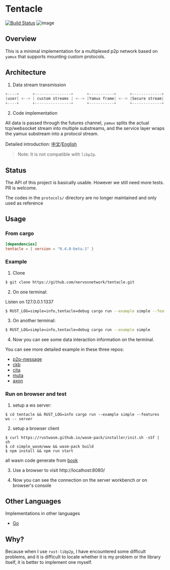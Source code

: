 # Tentacle

[![Build Status](https://travis-ci.com/nervosnetwork/tentacle.svg?branch=master)](https://travis-ci.com/nervosnetwork/tentacle)
![image](https://img.shields.io/badge/rustc-1.56.1-blue.svg)

## Overview

This is a minimal implementation for a multiplexed p2p network based on `yamux` that supports mounting custom protocols.

## Architecture

1. Data stream transmission

```rust
+----+      +----------------+      +-----------+      +-------------+      +----------+      +------+
|user| <--> | custom streams | <--> |Yamux frame| <--> |Secure stream| <--> |TCP stream| <--> |remote|
+----+      +----------------+      +-----------+      +-------------+      +----------+      +------+
```

2. Code implementation

All data is passed through the futures channel, `yamux` splits the actual tcp/websocket stream into multiple substreams,
and the service layer wraps the yamux substream into a protocol stream.

Detailed introduction: [中文](./docs/introduction_zh.md)/[English](./docs/introduction_en.md)

> Note: It is not compatible with `libp2p`.

## Status

The API of this project is basically usable. However we still need more tests. PR is welcome.

The codes in the `protocols/` directory are no longer maintained and only used as reference

## Usage

### From cargo

```toml
[dependencies]
tentacle = { version = "0.4.0-beta.1" }
```

### Example

1. Clone

```bash
$ git clone https://github.com/nervosnetwork/tentacle.git
```

2. On one terminal:

Listen on 127.0.0.1:1337
```bash
$ RUST_LOG=simple=info,tentacle=debug cargo run --example simple --features ws -- server
```

3. On another terminal:

```bash
$ RUST_LOG=simple=info,tentacle=debug cargo run --example simple
```

4. Now you can see some data interaction information on the terminal.

You can see more detailed example in these three repos:

- [p2p-message](https://github.com/doitian/tentacle-p2p-message)
- [ckb](https://github.com/nervosnetwork/ckb)
- [cita](https://github.com/cryptape/cita)
- [muta](https://github.com/nervosnetwork/muta)
- [axon](https://github.com/nervosnetwork/axon)

### Run on browser and test

1. setup a ws server:
```
$ cd tentacle && RUST_LOG=info cargo run --example simple --features ws -- server
```

2. setup a browser client
```
$ curl https://rustwasm.github.io/wasm-pack/installer/init.sh -sSf | sh
$ cd simple_wasm/www && wasm-pack build
$ npm install && npm run start
```

all wasm code generate from [book](https://rustwasm.github.io/docs/book/game-of-life/hello-world.html)

3. Use a browser to visit http://localhost:8080/

4. Now you can see the connection on the server workbench or on browser's console

## Other Languages

Implementations in other languages

- [Go](https://github.com/driftluo/tentacle-go)

## Why?

Because when I use `rust-libp2p`, I have encountered some difficult problems,
and it is difficult to locate whether it is my problem or the library itself,
it is better to implement one myself.
